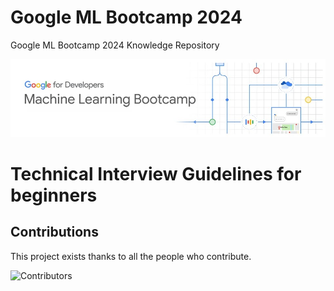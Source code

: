 # Google ML Bootcamp 2024

Google ML Bootcamp 2024 Knowledge Repository

<div align="center">
  <img src="/assets/img/Group.jpg" alt="Group Image" />
</div>

# Technical Interview Guidelines for beginners

## Contributions

This project exists thanks to all the people who contribute.

![Contributors](https://readme-contributors.now.sh/hoon0303/MYFUME?extension=jpg&width=400&aspectRatio=3)
